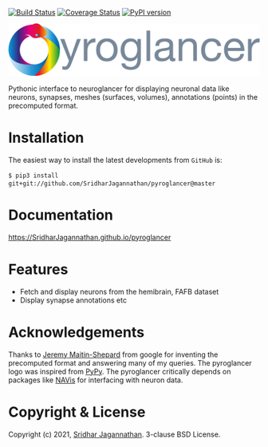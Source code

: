 [![Build Status](https://www.travis-ci.com/SridharJagannathan/pyroglancer.svg?branch=master)](https://www.travis-ci.com/SridharJagannathan/pyroglancer) [![Coverage Status](https://coveralls.io/repos/github/SridharJagannathan/pyroglancer/badge.svg?branch=master)](https://coveralls.io/github/SridharJagannathan/pyroglancer?branch=master) [![PyPI version](https://badge.fury.io/py/pyroglancer.svg)](https://badge.fury.io/py/pyroglancer)

![image](https://github.com/SridharJagannathan/pyroglancer/raw/master/docs/_static/pyroglancer_logo.png)

Pythonic interface to neuroglancer for displaying neuronal data like
neurons, synapses, meshes (surfaces, volumes), annotations (points) in
the precomputed format.

Installation
============

<!-- The easiest way to install the package is via `pip`:

    $ pip3 install pyroglancer -->

The easiest way to install the latest developments from `GitHub` is:

    $ pip3 install git+git://github.com/SridharJagannathan/pyroglancer@master

Documentation
=============

<https://SridharJagannathan.github.io/pyroglancer>

Features
========

-   Fetch and display neurons from the hemibrain, FAFB dataset
-   Display synapse annotations etc

Acknowledgements
================

Thanks to [Jeremy Maitin-Shepard](https://github.com/jbms) from google
for inventing the precomputed format and answering many of my queries. The pyroglancer
logo was inspired from [PyPy](https://www.pypy.org/). The pyroglancer critically depends on
packages like [NAVis](https://github.com/schlegelp/navis) for interfacing with neuron data.

Copyright & License
===================

Copyright (c) 2021, [Sridhar Jagannathan](https://github.com/SridharJagannathan).
3-clause BSD License.
